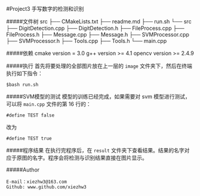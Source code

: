 #Project3
手写数字的检测和识别

#####文件树
    src
    ├── CMakeLists.txt
    ├── readme.md
    ├── run.sh
    └── src
        ├── DigitDetection.cpp
        ├── DigitDetection.h
        ├── FileProcess.cpp
        ├── FileProcess.h
        ├── Message.cpp
        ├── Message.h
        ├── SVMProcessor.cpp
        ├── SVMProcessor.h
        ├── Tools.cpp
        ├── Tools.h
        └── main.cpp


#####依赖
	cmake version = 3.0
	g++ version >= 4.1
	opencv version >= 2.4.9
	
#####执行
首先将要处理的全部图片放在上一层的 `image` 文件夹下，然后在终端执行如下指令：

	$bash run.sh
	
#####SVM模型的测试
模型的训练已经完成，如果需要对 svm 模型进行测试，可以将 `main.cpp` 文件的第 16 行的：

	#define TEST false
	
改为

	#define TEST true
	
#####程序结果
在执行完程序后，在 `result` 文件夹下查看结果。结果的名字对应于原图的名字。程序会将检测与识别结果直接在图片显示。

#####Author

	E-mail：xiezhw3@163.com
	Github: www.github.com/xiezhw3